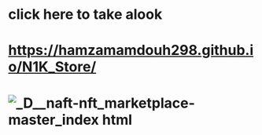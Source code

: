 # click here to take alook  
# https://hamzamamdouh298.github.io/N1K_Store/
# ![_D__naft-nft_marketplace-master_index html](https://github.com/user-attachments/assets/ca965826-8013-4ad8-a1c7-6e03f7836597)

